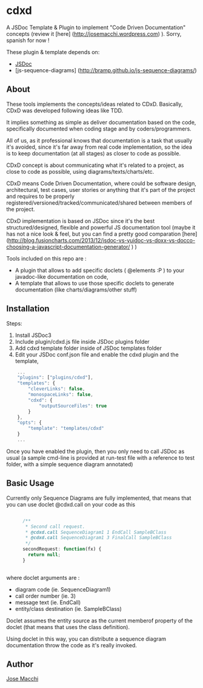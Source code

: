 cdxd
====

A JSDoc Template &amp; Plugin to implement "Code Driven <X> Documentation" concepts (review it [here] (http://josemacchi.wordpress.com) ). Sorry, spanish for now !

These plugin & template depends on:
* [JSDoc](https://github.com/jsdoc3/jsdoc)
* [js-sequence-diagrams] (http://bramp.github.io/js-sequence-diagrams/)

## About

These tools implements the concepts/ideas related to CDxD. Basically, CDxD was developed following ideas like TDD.

It implies something as simple as deliver documentation based on the code, specifically documented when coding stage and by coders/programmers.
 
All of us, as it professional knows that documentation is a task that usually it's avoided, since it's far away from real code implementation, so the idea is to keep documentation (at all stages) as closer to code as possible.

CDxD concept is about communicating what it's related to a project, as close to code as possible, using diagrams/texts/charts/etc. 

CDxD means Code Driven <x> Documentation, where <x> could be software design, architectural, test cases, user stories or anything that it's part of the project and requires to be properly registered/versioned/tracked/communicated/shared between members of the project.

CDxD implementation is based on JSDoc since it's the best structured/designed, flexible and powerful JS documentation tool (maybe it has not a nice look & feel, but you can find a pretty good comparation [here] (http://blog.fusioncharts.com/2013/12/jsdoc-vs-yuidoc-vs-doxx-vs-docco-choosing-a-javascript-documentation-generator/ ) )

Tools included on this repo are :
* A plugin that allows to add specific doclets ( @elements :P ) to your javadoc-like documentation on code,
* A template that allows to use those specific doclets to generate documentation (like charts/diagrams/other stuff)

## Installation

Steps:

1. Install JSDoc3 
2. Include plugin/cdxd.js file inside JSDoc plugins folder
3. Add cdxd template folder inside of JSDoc templates folder
4. Edit your JSDoc conf.json file and enable the cdxd plugin and the template,   

```javascript
    ...
    "plugins": ["plugins/cdxd"],
    "templates": {
        "cleverLinks": false,
        "monospaceLinks": false,
        "cdxd": {
            "outputSourceFiles": true
        }
    },
	"opts": {
		"template": "templates/cdxd"
	}
	...
```

Once you have enabled the plugin, then you only need to call JSDoc as usual 
(a sample cmd-line is provided at run-test file with a reference to test folder, with a simple sequence diagram annotated)

## Basic Usage

Currently only Sequence Diagrams are fully implemented, that means that you can use doclet @cdxd.call on your code as this 

```javascript

      /**
       * Second call request.
	   * @cdxd.call SequenceDiagram1 1 EndCall SampleBClass
       * @cdxd.call SequenceDiagram1 3 FinalCall SampleBClass	   
       */
      secondRequest: function(fx) {
        return null;
      }
	  
```

where doclet arguments are :

* diagram code (ie. SequenceDiagram1)
* call order number  (ie. 3)
* message text  (ie. EndCall)
* entity/class destination  (ie. SampleBClass)

Doclet assumes the entity source as the current memberof property of the doclet (that means that uses the class definition).

Using doclet in this way, you can distribute a sequence diagram documentation throw the code as it's really invoked.

## Author

[Jose Macchi](https://github.com/jemacchi)
